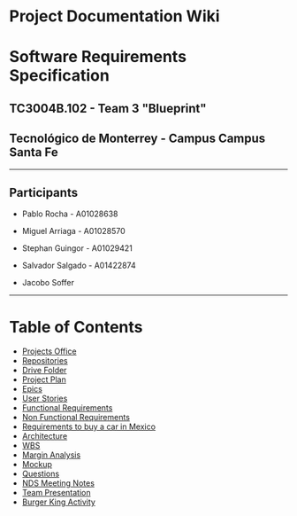 # Project Documentation Wiki

# Software Requirements Specification

## TC3004B.102 - Team 3 "Blueprint"

## Tecnológico de Monterrey - Campus Campus Santa Fe

---

## Participants

- Pablo Rocha - A01028638

- Miguel Arriaga - A01028570

- Stephan Guingor - A01029421

- Salvador Salgado - A01422874

- Jacobo Soffer

---

# Table of Contents

- [Projects Office](wiki/Office.md)
- [Repositories](wiki/Repositories.md)
- [Drive Folder](wiki/Drive%20folder.md)
- [Project Plan](wiki/Project%20Plan.md)
- [Epics](wiki/Epics.md)
- [User Stories](wiki/User%20Stories.md)
- [Functional Requirements](wiki/Functional%20requirements.md)
- [Non Functional Requirements](wiki/Non%20Functional%20requirements.md)
- [Requirements to buy a car in Mexico](wiki/Requirements%20to%20buy%20a%20car%20in%20Mexico.md)
- [Architecture](wiki/Architecture.md)
- [WBS](wiki/WBS.md)
- [Margin Analysis](wiki/Margin%20analysis.md)
- [Mockup](wiki/Mockup.md)
- [Questions](wiki/Questions.md)
- [NDS Meeting Notes](wiki/NDS%20meeting%20notes.md)
- [Team Presentation](wiki/Team%20Presentation.md)
- [Burger King Activity](wiki/Burger%20King%20Activity.md)
